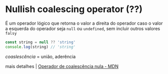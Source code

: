 # Nullish coalescing operator (??)

É um operador lógico que retorna o valor a direita do operador caso o valor a esquerda do operador seja `null` ou `undefined`, sem incluir outros valores `falsy`

```javascript
const string = null ?? 'string'
console.log(string) // 'string'
```

_coaslescência_ = união, aderência

mais detalhes | [Operador de coalescência nula - MDN](def)

[def]: "https://developer.mozilla.org/en-US/docs/Web/JavaScript/Reference/Operators/Nullish_coalescing"
